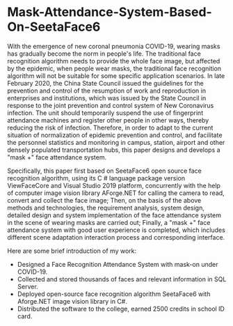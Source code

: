 # Mask-Attendance-System-Based-On-SeetaFace6

  With the emergence of new coronal pneumonia COVID-19, wearing masks has gradually become the norm in people's life. 
The traditional face recognition algorithm needs to provide the whole face image, but affected by the epidemic, when 
people wear masks, the traditional face recognition algorithm will not be suitable for some specific application 
scenarios. In late February 2020, the China State Council issued the guidelines for the prevention and control of 
the resumption of work and reproduction in enterprises and institutions, which was issued by the State Council in 
response to the joint prevention and control system of New Coronavirus infection. The unit should temporarily suspend 
the use of fingerprint attendance machines and register other people in other ways, thereby reducing the risk of 
infection. Therefore, in order to adapt to the current situation of normalization of epidemic prevention and control,
and facilitate the personnel statistics and monitoring in campus, station, airport and other densely populated 
transportation hubs, this paper designs and develops a "mask +" face attendance system.
  
  Specifically, this paper first based on SeetaFace6 open source face recognition algorithm, using its C # language 
package version ViewFaceCore and Visual Studio 2019 platform, concurrently with the help of computer image vision 
library AForge.NET for calling the camera to read, convert and collect the face image; Then, on the basis of the 
above methods and technologies, the requirement analysis, system design, detailed design and system implementation 
of the face attendance system in the scene of wearing masks are carried out; Finally, a "mask +" face attendance 
system with good user experience is completed, which includes different scene adaptation interaction process and 
corresponding interface.

Here are some brief introduction of my work:
- Designed a Face Recognition Attendance System with mask-on under COVID-19.
- Collected and stored thousands of faces and relevant information in SQL Server.
- Deployed open-source face recognition algorithm SeetaFace6 with Aforge.NET image vision library in C#.
- Distributed the software to the college, earned 2500 credits in school ID card.
